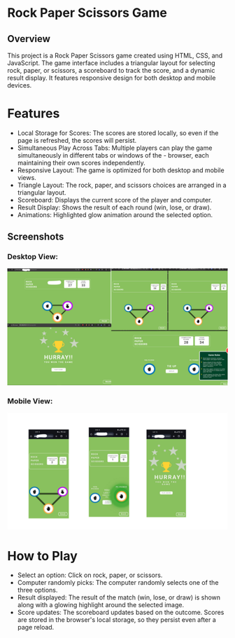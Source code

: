 # Rock Paper Scissors Game

## Overview

This project is a Rock Paper Scissors game created using HTML, CSS, and JavaScript. The game interface includes a triangular layout for selecting rock, paper, or scissors, a scoreboard to track the score, and a dynamic result display. It features responsive design for both desktop and mobile devices.

# Features

- Local Storage for Scores: The scores are stored locally, so even if the page is refreshed, the scores will persist.
- Simultaneous Play Across Tabs: Multiple players can play the game simultaneously in different tabs or windows of the - browser, each maintaining their own scores independently.
- Responsive Layout: The game is optimized for both desktop and mobile views.
- Triangle Layout: The rock, paper, and scissors choices are arranged in a triangular layout.
- Scoreboard: Displays the current score of the player and computer.
- Result Display: Shows the result of each round (win, lose, or draw).
- Animations: Highlighted glow animation around the selected option.
## Screenshots

### Desktop View:
![Desktop View](screenshots/desktop-view.png)

### Mobile View:
![Mobile View](screenshots/mobile-view.png)

# How to Play

- Select an option: Click on rock, paper, or scissors.
- Computer randomly picks: The computer randomly selects one of the three options.
- Result displayed: The result of the match (win, lose, or draw) is shown along with a glowing highlight around the selected image.
- Score updates: The scoreboard updates based on the outcome. Scores are stored in the browser's local storage, so they persist even after a page reload.